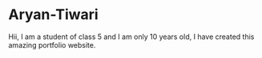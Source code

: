 # Aryan-Tiwari
Hii, I am a student of class 5 and I am only 10 years old, I have created this amazing portfolio website.
